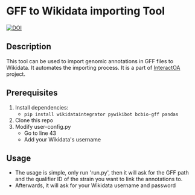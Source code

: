 # GFF to Wikidata importing Tool
[![DOI](https://zenodo.org/badge/18210971.svg)](https://zenodo.org/record/7638542)
## Description
This tool can be used to import genomic annotations in GFF files to Wikidata. It automates the importing process. It is a part of [InteractOA](https://interactoa.toolforge.org/) project.
## Prerequisites
1. Install dependencies:
   - ```pip install wikidataintegrator pywikibot bcbio-gff pandas```
3. Clone this repo
2. Modify user-config.py
    - Go to line 43
    - Add your Wikidata's username

## Usage
- The usage is simple, only run 'run.py', then it will ask for the GFF path and the qualifier ID of the strain you want to link the annotations to.
- Afterwards, it will ask for your Wikidata username and password 


